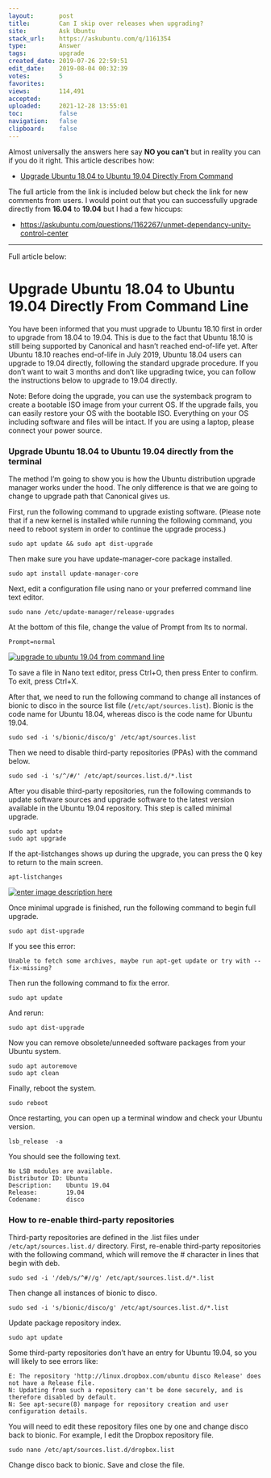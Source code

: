 ```yaml
---
layout:       post
title:        Can I skip over releases when upgrading?
site:         Ask Ubuntu
stack_url:    https://askubuntu.com/q/1161354
type:         Answer
tags:         upgrade
created_date: 2019-07-26 22:59:51
edit_date:    2019-08-04 00:32:39
votes:        5
favorites:    
views:        114,491
accepted:     
uploaded:     2021-12-28 13:55:01
toc:          false
navigation:   false
clipboard:    false
---
```


Almost universally the answers here say **NO you can't** but in reality you can if you do it right. This article describes how:

- [Upgrade Ubuntu 18.04 to Ubuntu 19.04 Directly From Command](https://www.linuxbabe.com/ubuntu/upgrade-ubuntu-18-04-to-ubuntu-19-04-directly-from-command-line)

The full article from the link is included below but check the link for new comments from users. I would point out that you can successfully upgrade directly from **16.04** to **19.04** but I had a few hiccups:

- https://askubuntu.com/questions/1162267/unmet-dependancy-unity-control-center


----------
Full article below:

# Upgrade Ubuntu 18.04 to Ubuntu 19.04 Directly From Command Line

You have been informed that you must upgrade to Ubuntu 18.10 first in order to upgrade from 18.04 to 19.04. This is due to the fact that Ubuntu 18.10 is still being supported by Canonical and hasn’t reached end-of-life yet. After Ubuntu 18.10 reaches end-of-life in July 2019, Ubuntu 18.04 users can upgrade to 19.04 directly, following the standard upgrade procedure. If you don’t want to wait 3 months and don’t like upgrading twice, you can follow the instructions below to upgrade to 19.04 directly.

Note:  Before doing the upgrade, you can use the systemback program to create a bootable ISO image from your current OS. If the upgrade fails, you can easily restore your OS with the bootable ISO. Everything on your OS including software and files will be intact.  If you are using a laptop, please connect your power source.

### Upgrade Ubuntu 18.04 to Ubuntu 19.04 directly from the terminal

The method I’m going to show you is how the Ubuntu distribution upgrade manager works under the hood. The only difference is that we are going to change to upgrade path that Canonical gives us.

First, run the following command to upgrade existing software. (Please note that if a new kernel is installed while running the following command, you need to reboot system in order to continue the upgrade process.)

``` 
sudo apt update && sudo apt dist-upgrade

```

Then make sure you have update-manager-core package installed.

``` 
sudo apt install update-manager-core

```

Next, edit a configuration file using nano or your preferred command line text editor.

``` 
sudo nano /etc/update-manager/release-upgrades

```

At the bottom of this file, change the value of Prompt from lts to normal.

``` 
Prompt=normal

```

[![upgrade to ubuntu 19.04 from command line][1]][1]

To save a file in Nano text editor, press Ctrl+O, then press Enter to confirm. To exit, press Ctrl+X.

After that, we need to run the following command to change all instances of bionic to disco in the source list file (`/etc/apt/sources.list`). Bionic is the code name for Ubuntu 18.04, whereas disco is the code name for Ubuntu 19.04.

``` 
sudo sed -i 's/bionic/disco/g' /etc/apt/sources.list

```

Then we need to disable third-party repositories (PPAs) with the command below.

``` 
sudo sed -i 's/^/#/' /etc/apt/sources.list.d/*.list

```

After you disable third-party repositories, run the following commands to update software sources and upgrade software to the latest version available in the Ubuntu 19.04 repository. This step is called minimal upgrade.

``` 
sudo apt update  
sudo apt upgrade  

```

If the apt-listchanges shows up during the upgrade, you can press the <kbd>Q</kbd> key to return to the main screen.

``` 
apt-listchanges  

```

[![enter image description here][2]][2]

Once minimal upgrade is finished, run the following command to begin full upgrade.

``` 
sudo apt dist-upgrade

```

If you see this error:

``` 
Unable to fetch some archives, maybe run apt-get update or try with --fix-missing?

```

Then run the following command to fix the error.

``` 
sudo apt update

```

And rerun:

``` 
sudo apt dist-upgrade

```

Now you can remove obsolete/unneeded software packages from your Ubuntu system.

``` 
sudo apt autoremove  
sudo apt clean  

```

Finally, reboot the system.

``` 
sudo reboot  

```

Once restarting, you can open up a terminal window and check your Ubuntu version.

``` 
lsb_release  -a

```

You should see the following text.

``` 
No LSB modules are available.
Distributor ID: Ubuntu
Description:    Ubuntu 19.04
Release:        19.04
Codename:       disco

```

### How to re-enable third-party repositories

Third-party repositories are defined in the .list files under `/etc/apt/sources.list.d/` directory. First, re-enable third-party repositories with the following command, which will remove the # character in lines that begin with deb.

``` 
sudo sed -i '/deb/s/^#//g' /etc/apt/sources.list.d/*.list

```

Then change all instances of bionic to disco.

``` 
sudo sed -i 's/bionic/disco/g' /etc/apt/sources.list.d/*.list

```

Update package repository index.

``` 
sudo apt update

```

Some third-party repositories don’t have an entry for Ubuntu 19.04, so you will likely to see errors like:

``` 
E: The repository 'http://linux.dropbox.com/ubuntu disco Release' does not have a Release file.
N: Updating from such a repository can't be done securely, and is therefore disabled by default.
N: See apt-secure(8) manpage for repository creation and user configuration details.

```

You will need to edit these repository files one by one and change disco back to bionic. For example, I edit the Dropbox repository file.

``` 
sudo nano /etc/apt/sources.list.d/dropbox.list

```

Change disco back to bionic. Save and close the file.


  [1]: https://i.stack.imgur.com/PnCid.png
  [2]: https://i.stack.imgur.com/9Lzou.png
